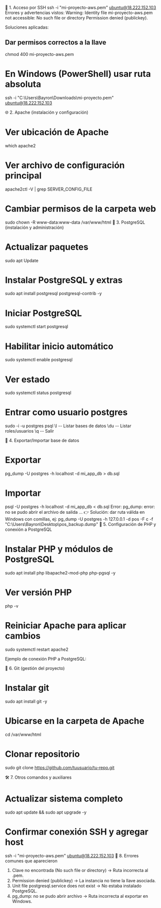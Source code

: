 🔑 1. Acceso por SSH
ssh -i "mi-proyecto-aws.pem" ubuntu@18.222.152.103
Errores y advertencias vistos:
Warning: Identity file mi-proyecto-aws.pem not accessible: No such file or directory
Permission denied (publickey).

Soluciones aplicadas:
## Dar permisos correctos a la llave
chmod 400 mi-proyecto-aws.pem

# En Windows (PowerShell) usar ruta absoluta
ssh -i "C:\Users\Bayron\Downloads\mi-proyecto.pem" ubuntu@18.222.152.103

🌐 2. Apache (instalación y configuración)
# Ver ubicación de Apache
which apache2

# Ver archivo de configuración principal
apache2ctl -V | grep SERVER_CONFIG_FILE
# Cambiar permisos de la carpeta web
sudo chown -R www-data:www-data /var/www/html
🐘 3. PostgreSQL (instalación y administración)
# Actualizar paquetes
sudo apt Update
# Instalar PostgreSQL y extras
sudo apt install postgresql postgresql-contrib -y
# Iniciar PostgreSQL
sudo systemctl start postgresql
# Habilitar inicio automático
sudo systemctl enable postgresql
# Ver estado
sudo systemctl status postgresql
# Entrar como usuario postgres
sudo -i -u postgres psql
\l     -- Listar bases de datos
\du    -- Listar roles/usuarios
\q     -- Salir

🐘 4. Exportar/Importar base de datos
# Exportar
pg_dump -U postgres -h localhost -d mi_app_db > db.sql
# Importar
psql -U postgres -h localhost -d mi_app_db < db.sql
Error:
pg_dump: error: no se pudo abrir el archivo de salida ...
👉 Solución: dar ruta válida en Windows con comillas, ej:
pg_dump -U postgres -h 127.0.0.1 -d pos -F c -f "C:\Users\Bayron\Desktop\pos_backup.dump"
🐘 5. Configuración de PHP y conexión a PostgreSQL

# Instalar PHP y módulos de PostgreSQL
sudo apt install php libapache2-mod-php php-pgsql -y
# Ver versión PHP
php -v
# Reiniciar Apache para aplicar cambios
sudo systemctl restart apache2

Ejemplo de conexión PHP a PostgreSQL:

<?php
$conn = pg_connect("host=localhost dbname=mi_app_db user=postgres password=tu_clave");
if ($conn) {
    echo "✅ Conectado a PostgreSQL";
} else {
    echo "❌ Error de conexión";
}
?>

🔗 6. Git (gestión del proyecto)

# Instalar git
sudo apt install git -y
# Ubicarse en la carpeta de Apache
cd /var/www/html
# Clonar repositorio
sudo git clone https://github.com/tuusuario/tu-repo.git

🛠️ 7. Otros comandos y auxiliares
# Actualizar sistema completo
sudo apt update && sudo apt upgrade -y
# Confirmar conexión SSH y agregar host
ssh -i "mi-proyecto-aws.pem" ubuntu@18.222.152.103
🚨 8. Errores comunes que aparecieron
1.	Clave no encontrada (No such file or directory)
→ Ruta incorrecta al .pem.
2.	Permission denied (publickey)
→ La instancia no tiene la llave asociada.
3.	Unit file postgresql.service does not exist
→ No estaba instalado PostgreSQL.
4.	pg_dump: no se pudo abrir archivo
→ Ruta incorrecta al exportar en Windows.


